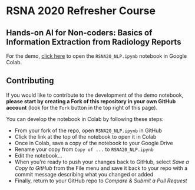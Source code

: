 # RSNA 2020 Refresher Course
## Hands-on AI for Non-coders: Basics of Information Extraction from Radiology Reports
For the demo, [click here](https://colab.research.google.com/github/wfwiggins/RSNA-NLP-2020/blob/master/RSNA20_NLP.ipynb) to open the `RSNA20_NLP.ipynb` notebook in Google Colab.

## Contributing
If you would like to contribute to the development of the demo notebook, **please start by creating a Fork of this repository in your own GitHub account** (look for the `Fork` button in the top right of this page).

You can develop the notebook in Colab by following these steps:
- From your fork of the repo, open `RSNA20_NLP.ipynb` in GitHub
- Click the link at the top of the notebook to open it in Colab
- Once in Colab, save a copy of the notebook to your Google Drive
- Rename your copy from `Copy of ...` to `RSNA20_NLP.ipynb`
- Edit the notebook...
- When you're ready to push your changes back to GitHub, select *Save a Copy to GitHub* from the File menu and save it back to your repo with a commit message describing what you changed or added
- Finally, return to your GitHub repo to *Compare & Submit a Pull Request*
